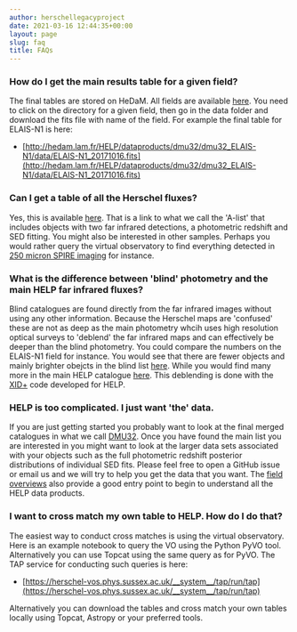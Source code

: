 ```yaml
---
author: herschellegacyproject
date: 2021-03-16 12:44:35+00:00
layout: page
slug: faq
title: FAQs
---
```




### How do I get the main results table for a given field?

The final tables are stored on HeDaM. All fields are available [here](http://hedam.lam.fr/HELP/dataproducts/dmu32/). 
You need to click on the directory for a given field, then go in the data folder and download the fits file with name of the field. 
For example the final table for ELAIS-N1 is here:

- [http://hedam.lam.fr/HELP/dataproducts/dmu32/dmu32_ELAIS-N1/data/ELAIS-N1_20171016.fits](http://hedam.lam.fr/HELP/dataproducts/dmu32/dmu32_ELAIS-N1/data/ELAIS-N1_20171016.fits)

### Can I get a table of all the Herschel fluxes?

Yes, this is available [here](http://hedam.lam.fr/HELP/dataproducts/dmu32/dmu32_AllSky/data/HELP_all_sky_A-list_20201111.fits). 
That is a link to what we call the 'A-list' that includes objects with two far infrared detections, a photometric redshift and SED fitting. 
You might also be interested in other samples. 
Perhaps you would rather query the virtual observatory to find everything detected in [250 micron SPIRE imaging](https://herschel-vos.phys.sussex.ac.uk/__system__/adql/query/form?__nevow_form__=genForm&query=SELECT%20TOP%2010%20*%20from%20help_a_list.main%20WHERE%20f_spire_250%2Fferr_spire_250%20%3E2&_TIMEOUT=5&_FORMAT=HTML&submit=Go) for instance.

### What is the difference between 'blind' photometry and the main HELP far infrared fluxes?

Blind catalogues are found directly from the far infrared images without using any other information. 
Because the Herschel maps are 'confused' these are not as deep as the main photometry whcih uses high resolution optical surveys to 'deblend' the far infrared maps and can effectively be deeper than the blind photometry.
You could compare the numbers on the ELAIS-N1 field for instance. You would see that there are fewer objects and mainly brighter obejcts in the blind list [here](http://hedam.lam.fr/HELP/dataproducts/dmu22/dmu22_ELAIS-N1/data/dmu22_XID+SPIRE_ELAIS-N1_BLIND_Matched_MF.fits). 
While you would find many more in the main HELP catalogue [here](ELAIS-N1_20171016.fits).
This deblending is done with the [XID+](https://github.com/H-E-L-P/XID_plus) code developed for HELP.

### HELP is too complicated. I just want 'the' data.

If you are just getting started you probably want to look at the final merged catalogues in what we call [DMU32](http://hedam.lam.fr/HELP/dataproducts/dmu32/). 
Once you have found the main list you are interested in you might want to look at the larger data sets associated with your objects such as the full photometric redshift posterior distributions of individual SED fits.
Please feel free to open a GitHub issue or email us and we will try to help you get the data that you want. 
The [field overviews](http://hedam.lam.fr/HELP/dataproducts/dmu31/dmu31_Field_overviews/) also provide a good entry point to begin to understand all the HELP data products.

### I want to cross match my own table to HELP. How do I do that?

The easiest way to conduct cross matches is using the virtual observatory. 
Here is an example notebook to query the VO using the Python PyVO tool.
Alternatively you can use Topcat using the same query as for PyVO. 
The TAP service for conducting such queries is here:

- [https://herschel-vos.phys.sussex.ac.uk/__system__/tap/run/tap](https://herschel-vos.phys.sussex.ac.uk/__system__/tap/run/tap)

Alternatively you can download the tables and cross match your own tables locally using Topcat, Astropy or your preferred tools.

